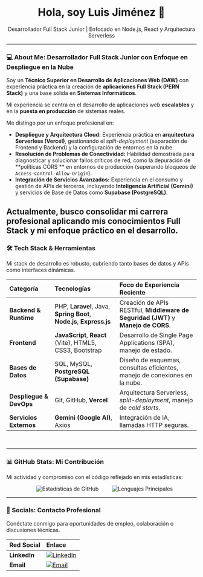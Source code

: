 <div align="center">
  <h1>Hola, soy Luis Jiménez 👋</h1>
<p>Desarrollador Full Stack Junior | Enfocado en Node.js, React y Arquitectura Serverless</p>
</div>

---

### 💻 About Me: Desarrollador Full Stack Junior con Enfoque en Despliegue en la Nube

Soy un **Técnico Superior en Desarrollo de Aplicaciones Web (DAW)** con experiencia práctica en la creación de **aplicaciones Full Stack (PERN Stack)** y una base sólida en **Sistemas Informáticos**.

Mi experiencia se centra en el desarrollo de aplicaciones web **escalables** y en la **puesta en producción** de sistemas reales.

Me distingo por un enfoque profesional en:
* **Despliegue y Arquitectura Cloud:** Experiencia práctica en **arquitectura Serverless (Vercel)**, gestionando el *split-deployment* (separación de Frontend y Backend) y la configuración de entornos en la nube.
* **Resolución de Problemas de Conectividad:** Habilidad demostrada para diagnosticar y solucionar fallos críticos de red, como la depuración de **políticas CORS ** en entornos de producción (superando bloqueos de `Access-Control-Allow-Origin`).
* **Integración de Servicios Avanzados:** Experiencia en el consumo y gestión de APIs de terceros, incluyendo **Inteligencia Artificial (Gemini)** y servicios de Base de Datos como **Supabase (PostgreSQL)**.

Actualmente, busco consolidar mi carrera profesional aplicando mis conocimientos Full Stack y mi enfoque práctico en el desarrollo.
---

### 🛠️ Tech Stack & Herramientas

Mi stack de desarrollo es robusto, cubriendo tanto bases de datos y APIs como interfaces dinámicas.

| Categoría | Tecnologías | Foco de Experiencia Reciente |
| :--- | :--- | :--- |
| **Backend & Runtime** | PHP, **Laravel**, Java, **Spring Boot**, **Node.js**, **Express.js** | Creación de APIs RESTful, **Middleware de Seguridad (JWT)** y **Manejo de CORS**. |
| **Frontend** | **JavaScript**, **React** (Vite), HTML5, CSS3, Bootstrap | Desarrollo de Single Page Applications (SPA), manejo de estado. |
| **Bases de Datos** | SQL, MySQL, **PostgreSQL (Supabase)** | Diseño de esquemas, consultas eficientes, manejo de conexiones en la nube. |
| **Despliegue & DevOps** | Git, GitHub, **Vercel** | Arquitectura Serverless, *split-deployment*, manejo de *cold starts*. |
| **Servicios Externos** | **Gemini (Google AI)**, Axios | Integración de IA, llamadas HTTP seguras. |

<br>

---

### 📊 GitHub Stats: Mi Contribución

Mi actividad y compromiso con el código reflejado en mis estadísticas:

<div align="center">
    <img src="https://github-readme-stats.vercel.app/api?username=luisjimenez011&show_icons=true&theme=nord&count_private=true&hide=issues,prs" alt="Estadísticas de GitHub">
    
    <img src="https://github-readme-stats.vercel.app/api/top-langs/?username=luisjimenez011&layout=compact&theme=nord" alt="Lenguajes Principales">
</div>

---

### 🔗 Socials: Contacto Profesional

Conéctate conmigo para oportunidades de empleo, colaboración o discusiones técnicas.

| Red Social | Enlace |
| :--- | :--- |
| **LinkedIn** | [![LinkedIn](https://img.shields.io/badge/LinkedIn-0077B5?style=for-the-badge&logo=linkedin&logoColor=white)]([https://www.linkedin.com/in/luis-santiago-jiménez-fernández-382694265]) |
| **Email** | [![Email](https://img.shields.io/badge/Email-D14836?style=for-the-badge&logo=gmail&logoColor=white)](mailto:luisjimenezfernandez11@gmail.com]) |
